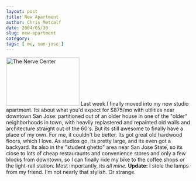 ```yaml
---
layout: post
title: New Apartment
author: Chris Metcalf
date: 2004/05/30
slug: new-apartment
category: 
tags: [ me, san-jose ]
---
```


<a href="/uploads/new_apartment.jpg"><img src="/uploads/thumb-new_apartment.jpg" class="wrapped" alt="The Nerve Center" height="132" width="200" /></a>
Last week I finally moved into my new studio apartment. Its about what you'd expect for $875/mo with utilities near downtown San Jose: partitioned out of an older house in one of the "older" neighborhoods in town, with heavily replastered and repainted old walls and architecture straight out of the 60's.
But its still awesome to finally have a place of my own. For me, it couldn't be better. Its got great old hardwood floors, which I love. As studios go, its pretty large, and its even got a backyard. Its also in the "student ghetto" area near San Jose State, so its close to lots of cheap restauraunts and convenience stores and only a few blocks from downtown, so I can finally ride my bike to the coffee shops or the light-rail station. Most importantly, its <em>all mine</em>.
<strong class="alert">Update:</strong> I stole the lamps from my friend. I'm not nearly that stylish. Or strange.
